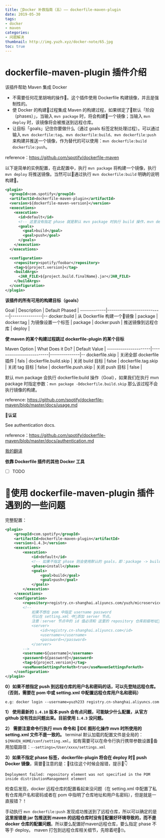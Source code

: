 ```yaml
---
title: Docker 补救指南（五）—— dockerfile-maven-plugin
date: 2019-05-30
tags:
- docker
- maven
categories:
- 问题解决
thumbnail: http://img.yuzh.xyz/docker-note/65.jpg
toc: true
---
```


# dockerfile-maven-plugin 插件介绍

该插件帮助 Maven 集成 Docker

- 不需要任何花里胡哨的操作🤪。这个插件使用 Dockerfile 构建镜像，并且是强制性的。
- 使 Docker 的构建过程集成 Maven 的构建过程，如果绑定了默认「阶段（phases）」，当输入 `mvn package` 时，将会构建一个镜像；当输入 `mvn deploy` 时，该镜像将会被推送到远程仓库。
- 让目标「goals」记住你要做什么（通过 goals 标签定制处理过程）。可以通过输入 `mvn dockerfile:tag`、`mvn dockerfile:build`、`mvn dockerfile:push` 来构建并推送一个镜像，作为替代的可以使用：`mvn dockerfile:build dockerfile:push`。

reference：https://github.com/spotify/dockerfile-maven

以下是简单的实例配置，在此配置中，执行 `mvn package` 将构建一个镜像，执行 `mvn deploy` 将推送镜像。当然可以通过执行 `mvn dockerfile:build` 明确的说明构建。

```xml
<plugin>
  <groupId>com.spotify</groupId>
  <artifactId>dockerfile-maven-plugin</artifactId>
  <version>${dockerfile-maven-version}</version>
  <executions>
    <execution>
      <id>default</id>
	  <!-- 这里没有指定 phase 就是默认 mvn package 时执行 build 操作，mvn deploy 时执行 push操作 -->
      <goals>
        <goal>build</goal>
        <goal>push</goal>
      </goals>
    </execution>
  </executions>

  <configuration>
    <repository>spotify/foobar</repository>
    <tag>${project.version}</tag>
    <buildArgs>
      <JAR_FILE>${project.build.finalName}.jar</JAR_FILE>
    </buildArgs>
  </configuration>
</plugin>
```

**该插件的所有可用的构建目标（goals）**

Goal         | Description                | Default Phased |
-------------|----------------------------|----------------|--
docker:build | 从 Dockerfile 构建一个镜像 | package        |
docker:tag   | 为镜像设置一个标签         | package        |
docker:push  | 推送镜像到远程仓库         | deploy         |

**使 maven 的某个构建过程跳过 dockerfile-plugin 的某个目标**

Maven Option          | What Does it Do?         | Default Value |
----------------------|--------------------------|---------------|--
dockerfile.skip       | 关闭全部 dockerfile 插件 | fals          |
dockerfile.build.skip | 关闭 build 目标          | false         |
dockerfile.tag.skip   | 关闭 tag 目标            | false         |
dockerfile.push.skip  | 关闭 push 目标           | false         |

默认 mvn package 会执行 dockerfile:build 操作（Goal），如果我们在执行 mvn package 时指定参数：`mvn package -Ddockerfile.build.skip` 那么该过程不会执行镜像的构建。

reference: https://github.com/spotify/dockerfile-maven/blob/master/docs/usage.md

**认证**

See authentication docs.

reference：https://github.com/spotify/dockerfile-maven/blob/master/docs/authentication.md

[我的翻译]()

**依靠 Dockerfile 插件的其他 Docker 工具**

- [ ] TODO

# 使用 dockerfile-maven-plugin 插件遇到的一些问题

完整配置：

```xml
<plugin>
    <groupId>com.spotify</groupId>
    <artifactId>dockerfile-maven-plugin</artifactId>
    <version>1.4.3</version>
    <executions>
        <execution>
            <id>default</id>
            <!-- 如果不指定 phase 则会使用默认的 goals，即：package -> build, deploy -> push -->
            <phase>install</phase>
            <goals>
                <goal>build</goal>
                <goal>push</goal>
            </goals>
        </execution>
    </executions>
    <configuration>
        <repository>registry.cn-shanghai.aliyuncs.com/yuzh/microservice-userservice</repository>
        <!--
            如果不想在 pom 中指定 username password
            可以在 setting.xml 中添加 server 节点。
            注意：server 节点中的 id 值必须和 这里的 repository 仓库前缀地址保持一致！如
            <server>
                <id>registry.cn-shanghai.aliyuncs.com</id>
                <username></username>
                <password></password>
            </server>
        -->
        <username>${username}</username>
        <password>${password}</password>
        <tag>${project.version}</tag>
        <useMavenSettingsForAuth>true</useMavenSettingsForAuth>
    </configuration>
</plugin>
```

**0）如果不想指定 push 到远程仓库的用户名和密码的话，可以先登陆远程仓库。（否则，需要在 pom 中或 setting.xml 中配置远程仓库用户名和密码）**

```
e.g: docker login --username=yuzh233 registry.cn-shanghai.aliyuncs.com
```

**1） 使用最新的 `1.4.10` 版本 push 会有点问题，可能缺少什么配置，从官方 github 没有找出问题出来。目前使用 `1.4.3` 没问题。**

**2） 需要注意命令行执行 mvn 命令和 IDE 图形化操作 mvn 时所使用的 setting.xml 文件不是一致的。** terminal 默认加载的配置文件是全局的：`${MAVEN_HOME/conf/setting.xml`，如有需要可以在命令行执行携带参数设置备用加载路径：`--settings=/User/xxxx/settings.xml`

**3）如果不指定 phase 标签，dockerfile-plugin 将会在 deploy 时 push Docker 镜像**，需要注意的是：往往这个时候会报错，提示👇

```
Deployment failed: repository element was not specified in the POM inside distributionManagement element
```

检查后发现，docker 远程仓库的配置看起来没问题（在 setting.xml 中配置了私有仓库用户名和密码或者在 pom 中指明了仓库地址和用户名密码），但是就是一直报错？！

手动执行 `mvn dockerfile:push` 发现成功推送到了远程仓库，所以可以确定的是 **这里报错是 jar 包推送到 maven 的远程仓库时没有配置好环境导致的，而不是 docker 仓库的配置问题**。所以要么配置好maven远程仓库，要么指定 phase 不等于 deploy。 maven 打包到远程仓库相关细节，先晾着吧🙄。
